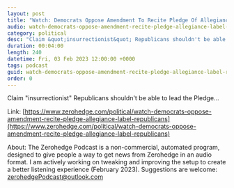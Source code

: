 ```yaml
---
layout: post
title: "Watch: Democrats Oppose Amendment To Recite Pledge Of Allegiance; Label Republicans &quot;Insurrectionists&quot;"
audio: watch-democrats-oppose-amendment-recite-pledge-allegiance-label-republicans-1
category: political
desc: "Claim &quot;insurrectionist&quot; Republicans shouldn't be able to lead the Pledge..."
duration: 00:04:00
length: 240
datetime: Fri, 03 Feb 2023 12:00:00 +0000
tags: podcast
guid: watch-democrats-oppose-amendment-recite-pledge-allegiance-label-republicans-0
order: 0
---
```

Claim &quot;insurrectionist&quot; Republicans shouldn't be able to lead the Pledge...

Link: [https://www.zerohedge.com/political/watch-democrats-oppose-amendment-recite-pledge-allegiance-label-republicans](https://www.zerohedge.com/political/watch-democrats-oppose-amendment-recite-pledge-allegiance-label-republicans)

About: The Zerohedge Podcast is a non-commercial, automated program, designed to give people a way to get news from Zerohedge in an audio format.  I am actively working on tweaking and improving the setup to create a better listening experience (February 2023).  Suggestions are welcome: [zerohedgePodcast@outlook.com](mailto:zerohedgePodcast@outlook.com)